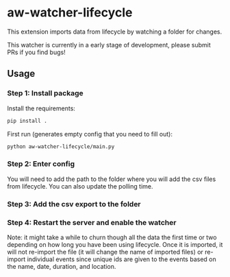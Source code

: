 aw-watcher-lifecycle
==================

This extension imports data from lifecycle by watching a folder for changes.

This watcher is currently in a early stage of development, please submit PRs if you find bugs!


## Usage

### Step 1: Install package

Install the requirements:

```sh
pip install .
```

First run (generates empty config that you need to fill out):
```sh
python aw-watcher-lifecycle/main.py
```

### Step 2: Enter config

You will need to add the path to the folder where you will add the csv files from lifecycle. You can also update the polling time.

### Step 3: Add the csv export to the folder

### Step 4: Restart the server and enable the watcher

Note: it might take a while to churn though all the data the first time or two depending on how long you have been using lifecycle. Once it is imported, it will not re-import the file (it will change the name of imported files) or re-import individual events since unique ids are given to the events based on the name, date, duration, and location.


